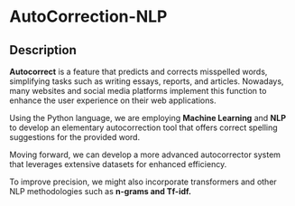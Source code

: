 # AutoCorrection-NLP  
## Description  

**Autocorrect** is a feature that predicts and corrects misspelled words, simplifying tasks such as writing essays, reports, and articles. Nowadays, many websites and social media platforms implement this function to enhance the user experience on their web applications.  

Using the Python language, we are employing **Machine Learning** and **NLP** to develop an elementary autocorrection tool that offers correct spelling suggestions for the provided word.  

Moving forward, we can develop a more advanced autocorrector system that leverages extensive datasets for enhanced efficiency.  

To improve precision, we might also incorporate transformers and other NLP methodologies such as **n-grams and Tf-idf.**

